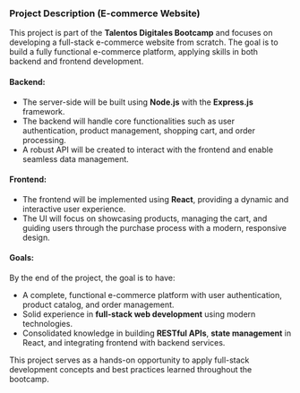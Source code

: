 ### Project Description (E-commerce Website)

This project is part of the **Talentos Digitales Bootcamp** and focuses on developing a full-stack e-commerce website from scratch. The goal is to build a fully functional e-commerce platform, applying skills in both backend and frontend development.

#### Backend:
- The server-side will be built using **Node.js** with the **Express.js** framework.
- The backend will handle core functionalities such as user authentication, product management, shopping cart, and order processing.
- A robust API will be created to interact with the frontend and enable seamless data management.

#### Frontend:
- The frontend will be implemented using **React**, providing a dynamic and interactive user experience.
- The UI will focus on showcasing products, managing the cart, and guiding users through the purchase process with a modern, responsive design.

#### Goals:
By the end of the project, the goal is to have:
- A complete, functional e-commerce platform with user authentication, product catalog, and order management.
- Solid experience in **full-stack web development** using modern technologies.
- Consolidated knowledge in building **RESTful APIs**, **state management** in React, and integrating frontend with backend services.

This project serves as a hands-on opportunity to apply full-stack development concepts and best practices learned throughout the bootcamp.